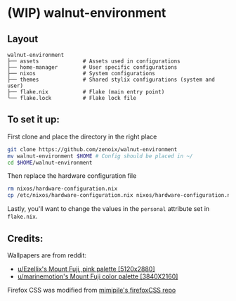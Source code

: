 # (WIP) walnut-environment

## Layout
```
walnut-environment
├── assets              # Assets used in configurations
├── home-manager        # User specific configurations
├── nixos               # System configurations
├── themes              # Shared stylix configurations (system and user)
├── flake.nix           # Flake (main entry point)
└── flake.lock          # Flake lock file
```

## To set it up:
First clone and place the directory in the right place
```sh
git clone https://github.com/zenoix/walnut-environment
mv walnut-environment $HOME # Config should be placed in ~/
cd $HOME/walnut-environment
```
Then replace the hardware configuration file
```sh
rm nixos/hardware-configuration.nix
cp /etc/nixos/hardware-configuration.nix nixos/hardware-configuration.nix
```
Lastly, you'll want to change the values in the `personal` attribute set in `flake.nix`.

## Credits:

Wallpapers are from reddit:
- [u/Ezellix's Mount Fuji, pink palette [5120x2880]](https://www.reddit.com/r/wallpaper/comments/p4zvb7/mount_fuji_pink_palette_5120x2880/)
- [u/marinemotion's Mount Fuji color palette [3840X2160]](https://www.reddit.com/r/wallpaper/comments/q5qc1v/mount_fuji_color_palette_3840x2160/)

Firefox CSS was modified from [mimipile's firefoxCSS repo](https://github.com/mimipile/firefoxCSS)
